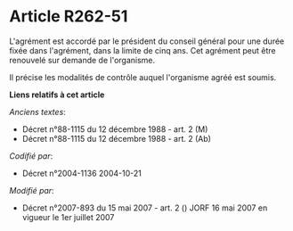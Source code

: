 # Article R262-51

L'agrément est accordé par le président du conseil général pour une durée fixée dans l'agrément, dans la limite de cinq ans.
Cet agrément peut être renouvelé sur demande de l'organisme.

Il précise les modalités de contrôle auquel l'organisme agréé est soumis.

**Liens relatifs à cet article**

_Anciens textes_:

  - Décret n°88-1115 du 12 décembre 1988 - art. 2 (M)
  - Décret n°88-1115 du 12 décembre 1988 - art. 2 (Ab)

_Codifié par_:

  - Décret n°2004-1136 2004-10-21

_Modifié par_:

  - Décret n°2007-893 du 15 mai 2007 - art. 2 () JORF 16 mai 2007 en vigueur le 1er juillet 2007
